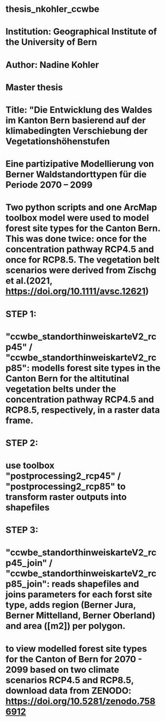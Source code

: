 # thesis_nkohler_ccwbe

# Institution: Geographical Institute of the University of Bern
# Author: Nadine Kohler
# Master thesis

# Title: "Die Entwicklung des Waldes im Kanton Bern basierend auf der klimabedingten Verschiebung der Vegetationshöhenstufen
# Eine partizipative Modellierung von Berner Waldstandorttypen für die Periode 2070 – 2099

# Two python scripts and one ArcMap toolbox model were used to model forest site types for the Canton Bern. This was done twice: once for the concentration pathway RCP4.5 and once for RCP8.5. The vegetation belt scenarios were derived from Zischg et al.(2021, https://doi.org/10.1111/avsc.12621)

# STEP 1: 
# "ccwbe_standorthinweiskarteV2_rcp45" / "ccwbe_standorthinweiskarteV2_rcp85": modells forest site types in the Canton Bern for the altitutinal vegetation belts under the concentration pathway RCP4.5 and RCP8.5, respectively, in a raster data frame. 

# STEP 2: 
# use toolbox "postprocessing2_rcp45" / "postprocessing2_rcp85" to transform raster outputs into shapefiles

# STEP 3: 
# "ccwbe_standorthinweiskarteV2_rcp45_join" / "ccwbe_standorthinweiskarteV2_rcp85_join": reads shapefiles and joins parameters for each forst site type, adds region (Berner Jura, Berner Mittelland, Berner Oberland) and area ([m2]) per polygon.

# to view modelled forest site types for the Canton of Bern for 2070 - 2099 based on two climate scenarios RCP4.5 and RCP8.5, download data from ZENODO:  https://doi.org/10.5281/zenodo.7586912

